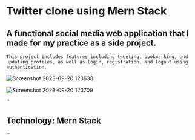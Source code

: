 # Twitter clone using Mern Stack

## A functional social media web application that I made for my practice as a side project.    

``This project includes features including tweeting, bookmarking, and updating profiles, as well as login, registration, and logout using authentication.``

![Screenshot 2023-09-20 123638](https://github.com/abdullahsajid/twitter/assets/77003390/5f51c989-346c-47fe-b3c4-fed7ec2067ec)

![Screenshot 2023-09-20 123709](https://github.com/abdullahsajid/twitter/assets/77003390/135dd962-9945-46f4-aef9-ad36be298f08)

``
## Technology: Mern Stack 
``
